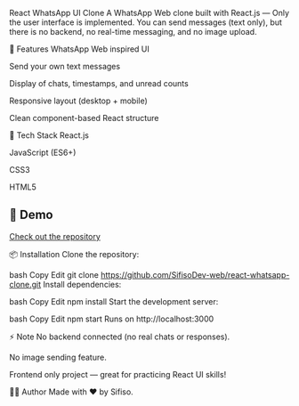 React WhatsApp UI Clone
A WhatsApp Web clone built with React.js —
Only the user interface is implemented. You can send messages (text only), but there is no backend, no real-time messaging, and no image upload.

📜 Features
WhatsApp Web inspired UI

Send your own text messages

Display of chats, timestamps, and unread counts

Responsive layout (desktop + mobile)

Clean component-based React structure

🚀 Tech Stack
React.js

JavaScript (ES6+)

CSS3

HTML5


## 📸 Demo
[Check out the repository](https://github.com/SifisoDev-web/react-whatsapp-clone)

📦 Installation
Clone the repository:

bash
Copy
Edit
git clone https://github.com/SifisoDev-web/react-whatsapp-clone.git
Install dependencies:

bash
Copy
Edit
npm install
Start the development server:

bash
Copy
Edit
npm start
Runs on http://localhost:3000

⚡ Note
No backend connected (no real chats or responses).

No image sending feature.

Frontend only project — great for practicing React UI skills!

🧑‍💻 Author
Made with ❤️ by Sifiso.

